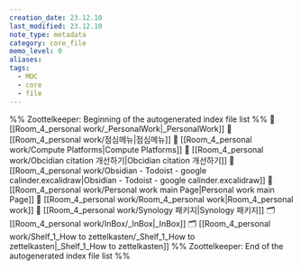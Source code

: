 ```yaml
---
creation_date: 23.12.10
last_modified: 23.12.10
note_type: metadata
category: core_file
memo_level: 0
aliases: 
tags:
  - MOC
  - core
  - file
---
```

%% Zoottelkeeper: Beginning of the autogenerated index file list  %%
📄 [[Room_4_personal work/_PersonalWork|_PersonalWork]]
📄 [[Room_4_personal work/점심메뉴|점심메뉴]]
📄 [[Room_4_personal work/Compute Platforms|Compute Platforms]]
📄 [[Room_4_personal work/Obcidian citation 개선하기|Obcidian citation 개선하기]]
📄 [[Room_4_personal work/Obsidian - Todoist - google calinder.excalidraw|Obsidian - Todoist - google calinder.excalidraw]]
📄 [[Room_4_personal work/Personal work main Page|Personal work main Page]]
📄 [[Room_4_personal work/Room_4_personal work|Room_4_personal work]]
📄 [[Room_4_personal work/Synology 패키지|Synology 패키지]]
🗂️ [[Room_4_personal work/InBox/_InBox|_InBox]]
🗂️ [[Room_4_personal work/Shelf_1_How to zettelkasten/_Shelf_1_How to zettelkasten|_Shelf_1_How to zettelkasten]]
%% Zoottelkeeper: End of the autogenerated index file list  %%
